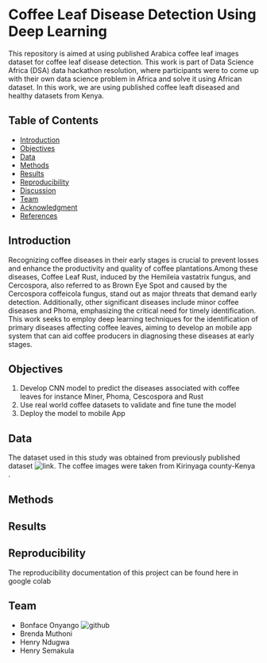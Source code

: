 # Coffee Leaf Disease Detection Using Deep Learning 
This repository is aimed at using published Arabica coffee leaf images dataset  for coffee leaf disease detection. This work is part of Data Science Africa (DSA) data hackathon resolution, where participants were to come up with their own data science problem in Africa and solve it using African dataset. In this work, we are using published coffee leaft diseased and healthy datasets from Kenya.
## Table of Contents
- [Introduction](#Introduction)
- [Objectives](#Objectives)
- [Data](#Data)
- [Methods](#Methods)
- [Results](#Results)
- [Reproducibility](#Reproducibility)
- [Discussion](#Discussion)
- [Team](#Team)
- [Acknowledgment](#Acknowledgment)
- [References](#References)

## Introduction
Recognizing coffee diseases in their early stages is crucial to prevent losses and enhance the productivity and quality of coffee plantations.Among these diseases, Coffee Leaf Rust, induced by the Hemileia vastatrix fungus, and Cercospora, also referred to as Brown Eye Spot and caused by the Cercospora coffeicola fungus, stand out as major threats that demand early detection. Additionally, other significant diseases include minor coffee diseases and Phoma, emphasizing the critical need for timely identification. This work seeks to employ deep learning techniques for the identification of primary diseases affecting coffee leaves, aiming to develop an mobile app system that can aid coffee producers in diagnosing these diseases at early stages.

## Objectives
1. Develop CNN  model to predict the diseases associated with coffee leaves for instance Miner, Phoma, Cescospora and Rust
2. Use real world coffee datasets to validate and fine tune the model
3. Deploy the model to mobile App
## Data
The dataset used in this study was obtained from previously published dataset ![link](https://www.sciencedirect.com/science/article/pii/S2352340921004261). The coffee images were taken from  Kirinyaga county-Kenya .

## Methods

## Results

## Reproducibility
The reproducibility documentation of this project can be found here in google colab

 ## Team
- Bonface Onyango ![github](https://github.com/bonfaceonyango)
- Brenda Muthoni 
- Henry Ndugwa 
- Henry Semakula

